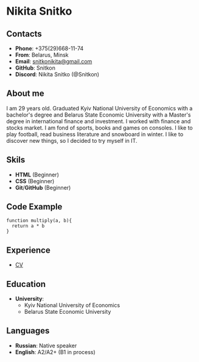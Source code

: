 # Nikita Snitko
## Contacts
* __Phone__: +375(29)668-11-74
* __From__: Belarus, Minsk
* __Email__: snitkonikita@gmail.com
* __GitHub__: Snitkon
* __Discord__: Nikita Snitko (@Snitkon)
## About me
I am 29 years old. Graduated Kyiv National University of Economics with a bachelor's degree and Belarus State Economic University with a Master's degree in international finance and investment. I worked with finance and stocks market. I am fond of sports, books and games on consoles. I like to play football, read business literature and snowboard in winter. I like to discover new things, so I decided to try myself in IT.
## Skils
* __HTML__ (Beginner)
* __CSS__ (Beginner)
* __Git__/__GitHub__ (Beginner)
## Code Example
```
function multiply(a, b){
  return a * b
} 
```
## Experience
* [CV](https://snitkon.github.io/rsschool-cv/ "My CV")
## Education
* __University__:
    + Kyiv National University of Economics
    + Belarus State Economic University
## Languages
* __Russian__: Native speaker
* __English__: A2/A2+ (B1 in process)
